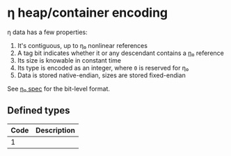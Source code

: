 # η heap/container encoding
η data has a few properties:

1. It's contiguous, up to η₀ nonlinear references
2. A tag bit indicates whether it or any descendant contains a [η₀](eta0.md) reference
3. Its size is knowable in constant time
4. Its type is encoded as an integer, where `0` is reserved for η₀
5. Data is stored native-endian, sizes are stored fixed-endian

See [η₀ spec](eta0.md) for the bit-level format.


## Defined types
| Code | Description |
|------|-------------|
| 1    |             |
